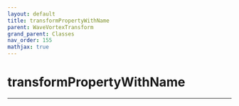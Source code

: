 ```yaml
---
layout: default
title: transformPropertyWithName
parent: WaveVortexTransform
grand_parent: Classes
nav_order: 155
mathjax: true
---
```


#  transformPropertyWithName




---


